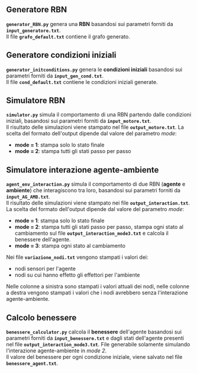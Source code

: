 ## Generatore RBN

**`generator_RBN.py`** genera una **RBN** basandosi sui parametri forniti da **`input_generatore.txt`**. \
Il file **`grafo_default.txt`** contiene il grafo generato.

## Generatore condizioni iniziali

**`generator_initconditions.py`** genera le **condizioni iniziali** basandosi sui parametri forniti da **`input_gen_cond.txt`**. \
Il file **`cond_default.txt`** contiene le condizioni iniziali generate.


## Simulatore RBN

**`simulator.py`** simula il comportamento di una RBN partendo dalle condizioni iniziali, basandosi sui parametri forniti da **`input_motore.txt`**. \
Il risultato delle simulazioni viene stampato nel file **`output_motore.txt`**. La scelta del formato dell'output dipende dal valore del parametro *mode*:
- **mode = 1**: stampa solo lo stato finale
- **mode = 2**: stampa tutti gli stati passo per passo

## Simulatore interazione agente-ambiente

**`agent_env_interaction.py`** simula il comportamento di due RBN (**agente** e **ambiente**) che interagiscono tra loro, basandosi sui parametri forniti da **`input_AG_AMB.txt`**. \
Il risultato delle simulazioni viene stampato nei file **`output_interaction.txt`**. La scelta del formato dell'output dipende dal valore del parametro *mode*:
- **mode = 1**: stampa solo lo stato finale
- **mode = 2**: stampa tutti gli stati passo per passo, stampa ogni stato al cambiamento sul file **`output_interaction_mode3.txt`** e calcola il benessere dell'agente.
- **mode = 3**: stampa ogni stato al cambiamento

Nei file **`variazione_nodi.txt`** vengono stampati i valori dei:
- nodi sensori per l'agente
- nodi su cui hanno effetto gli effettori per l'ambiente

Nelle colonne a sinistra sono stampati i valori attuali dei nodi, nelle colonne a destra vengono stampati i valori che i nodi avrebbero senza l'interazione agente-ambiente.

## Calcolo benessere
**`benessere_calculator.py`** calcola il **benessere** dell'agente basandosi sui parametri forniti da **`input_benessere.txt`** e dagli stati dell'agente presenti nel file **`output_interaction_mode3.txt`**. 
File generabile solamente simulando l'interazione agente-ambiente in *mode 2*. \
Il valore del benessere per ogni condizione iniziale, viene salvato nel file **`benessere_agent.txt`**.